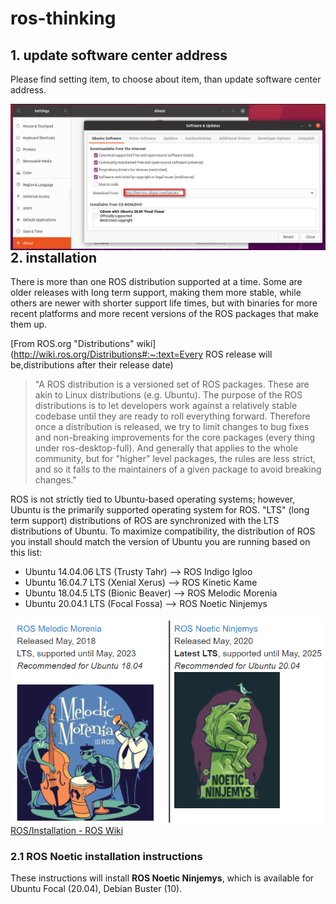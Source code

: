 # ros-thinking

## 1. update software center address

Please find setting item, to choose about item, than update software center address.

<img src="images/2022-05-15_140458.png" align="left" style='width:600px'/><br>















## 2. installation

There is more than one ROS distribution supported at a time. Some are older releases with long term support, making them more stable, while others are newer with shorter support life times, but with binaries for more recent platforms and more recent versions of the ROS packages that make them up.

[From ROS.org "Distributions" wiki](http://wiki.ros.org/Distributions#:~:text=Every ROS release will be,distributions after their release date)

> "A ROS distribution is a versioned set of ROS packages. These are akin to Linux distributions (e.g. Ubuntu). The purpose of the ROS distributions is to let developers work against a relatively stable codebase until they are ready to roll everything forward. Therefore once a distribution is released, we try to limit changes to bug fixes and non-breaking improvements for the core packages (every thing under ros-desktop-full). And generally that applies to the whole community, but for "higher" level packages, the rules are less strict, and so it falls to the maintainers of a given package to avoid breaking changes."

ROS is not strictly tied to Ubuntu-based operating systems; however, Ubuntu is the primarily supported operating system for ROS. "LTS" (long term support) distributions of ROS are synchronized with the LTS distributions of Ubuntu. To maximize compatibility, the distribution of ROS you install should match the version of Ubuntu you are running based on this list:

- Ubuntu 14.04.06 LTS (Trusty Tahr) --> ROS Indigo Igloo
- Ubuntu 16.04.7 LTS (Xenial Xerus) --> ROS Kinetic Kame
- Ubuntu 18.04.5 LTS (Bionic Beaver) --> ROS Melodic Morenia
- Ubuntu 20.04.1 LTS (Focal Fossa) --> ROS Noetic Ninjemys

<img src="images/2022-05-15_141933.png" align="left" style='width:600px'/>

[ROS/Installation - ROS Wiki](http://wiki.ros.org/ROS/Installation)



### 2.1 ROS Noetic installation instructions

These instructions will install **ROS Noetic Ninjemys**, which is available for Ubuntu Focal (20.04), Debian Buster (10).
